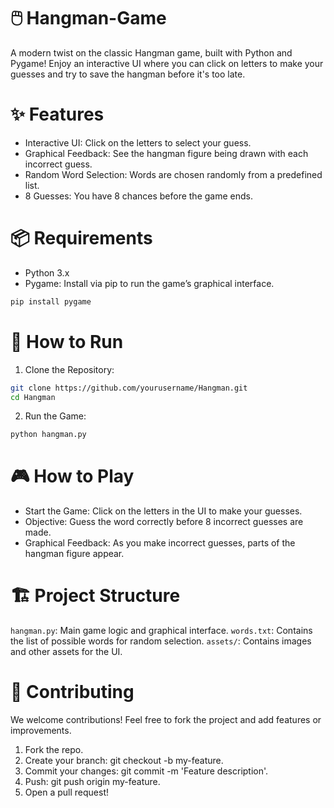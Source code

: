 # 🖱️ Hangman-Game
A modern twist on the classic Hangman game, built with Python and Pygame! Enjoy an interactive UI where you can click on letters to make your guesses and try to save the hangman before it's too late.

# ✨ Features
- Interactive UI: Click on the letters to select your guess.
- Graphical Feedback: See the hangman figure being drawn with each incorrect guess.
- Random Word Selection: Words are chosen randomly from a predefined list.
- 8 Guesses: You have 8 chances before the game ends.

# 📦 Requirements
- Python 3.x
- Pygame: Install via pip to run the game’s graphical interface.

``` bash
pip install pygame
```

# 🚀 How to Run

1. Clone the Repository:
```bash
git clone https://github.com/yourusername/Hangman.git
cd Hangman
```

2. Run the Game:
```bash
python hangman.py
```

# 🎮 How to Play
- Start the Game: Click on the letters in the UI to make your guesses.
- Objective: Guess the word correctly before 8 incorrect guesses are made.
- Graphical Feedback: As you make incorrect guesses, parts of the hangman figure appear.

# 🏗️ Project Structure
`hangman.py`: Main game logic and graphical interface.
`words.txt`: Contains the list of possible words for random selection.
`assets/`: Contains images and other assets for the UI.

# 🔄 Contributing

We welcome contributions! Feel free to fork the project and add features or improvements.
1. Fork the repo.
2. Create your branch: git checkout -b my-feature.
3. Commit your changes: git commit -m 'Feature description'.
4. Push: git push origin my-feature.
5. Open a pull request!